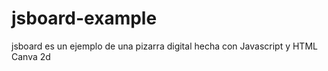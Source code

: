 # jsboard-example
jsboard es un ejemplo de una pizarra digital hecha con Javascript y HTML Canva 2d
